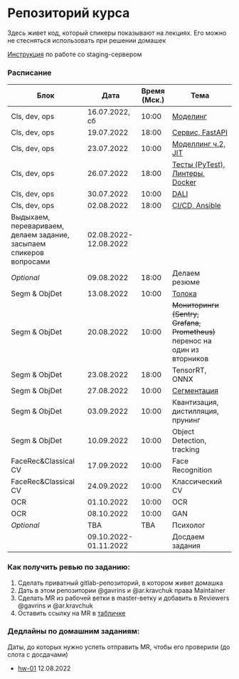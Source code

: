 # Репозиторий курса

Здесь живет код, который спикеры показывают на лекциях. Его можно не стесняться использовать при решении домашек

[Инструкция](staging-server.md) по работе со staging-сервером

### Расписание

| Блок | Дата | Время (Мск.) | Тема |
| ---- | ---- | ----  | ----|
| Cls, dev, ops | 16.07.2022, сб | 10:00 | [Моделинг](week-01-modelling) |
| Cls, dev, ops | 19.07.2022 | 18:00| [Сервис, FastAPI](week-01-fastapi) |
| Cls, dev, ops | 23.07.2022 | 10:00| [Моделлинг ч.2, JIT](week-02-modelling) |
| Cls, dev, ops | 26.07.2022 | 18:00| [Тесты (PyTest), Линтеры, Docker](week-02-dev)|
| Cls, dev, ops | 30.07.2022 | 10:00| [DALI](week-03-dali) |
| Cls, dev, ops| 02.08.2022 | 18:00| [CI/CD, Ansible](week-03-dev) |
|Выдыхаем, перевариваем, делаем задание, засыпаем спикеров вопросами|02.08.2022-12.08.2022| 
| *Optional*| 09.08.2022| 18:00 | Делаем резюме | 
| Segm & ObjDet | 13.08.2022| 10:00| [Толока](week-04-toloka) |
| Segm & ObjDet | 20.08.2022 | 10:00| ~~Мониторинги (Sentry, Grafana, Prometheus)~~ перенос на один из вторников |
| Segm & ObjDet | 23.08.2022 | 18:00| TensorRT, ONNX |
| Segm & ObjDet | 27.08.2022 | 10:00| [Сегментация](week-05-segmentation) |
| Segm & ObjDet | 03.09.2022 | 10:00| Квантизация, дистилляция, прунинг |
| Segm & ObjDet | 10.09.2022 | 10:00| Object Detection, tracking |
| FaceRec&Classical CV | 17.09.2022 | 10:00| Face Recognition |
| FaceRec&Classical CV | 24.09.2022 | 10:00| Классический CV |
| OCR | 01.10.2022 | 10:00| OCR |
| OCR | 08.10.2022 | 10:00| GAN |
| *Optional*| TBA | TBA| Психолог|
| |09.10.2022-01.11.2022| |Досдаем задания|

### Как получить ревью по заданию:

1. Сделать приватный gitlab-репозиторий, в котором живет домашка
2. Дать в этом репозитории @gavrins и @ar.kravchuk права Maintainer
3. Сделать MR из рабочей ветки в master-ветку и добавить в Reviewers @gavrins и @ar.kravchuk
4. Оставить ссылку на MR в [табличке](https://docs.google.com/spreadsheets/d/1mQSsBWeq29IGiwqAXKfsON8lx-2yQVTdM5r7EnPV8eg/edit?usp=sharing)

### Дедлайны по домашним заданиям:
Даты, до которых нужно успеть отправить MR, чтобы его проверили (до слота с досдачами)

* [hw-01](hw-01) 12.08.2022
